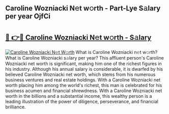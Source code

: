 ## Caroline Wozniacki N𝚎t w𝚘rth - Part-Lye S𝚊lary per year OjfCi

# <h2><a href="http://gc1cols.nevu.top/?p=Caroline+Wozniacki">🔗 👉🔴 Caroline Wozniacki N𝚎t w𝚘rth - S𝚊lary</a></h2>

[![Caroline Wozniacki N𝚎t W𝚘rth](https://i.imgur.com/Oavwk0R.jpeg)](http://gc1cols.nevu.top/?p=Caroline+Wozniacki)
What is Caroline Wozniacki n𝚎t w𝚘rth? What is Caroline Wozniacki s𝚊lary per year?
This affluent person's Caroline Wozniacki net worth is significant, making him one of the richest figures in his industry. Although his annual salary is considerable, it is dwarfed by his believed Caroline Wozniacki net worth, which stems from his numerous business ventures and real estate holdings. With a Caroline Wozniacki net worth placing him among the world's richest, this man is celebrated for his business acumen and financial shrewdness. With a Caroline Wozniacki net worth in the billions and a substantial income, this wealthy person is a leading illustration of the power of diligence, perseverance, and financial brilliance.
